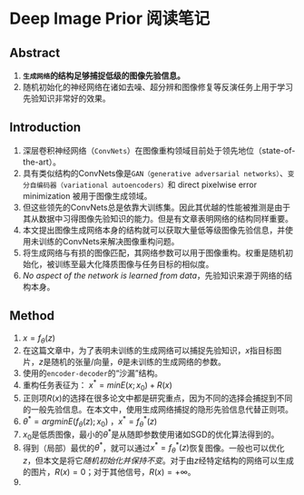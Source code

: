 # Deep Image Prior 阅读笔记

## Abstract

1. **`生成网络`的结构足够捕捉低级的图像先验信息。**
2. 随机初始化的神经网络在诸如去噪、超分辨和图像修复等反演任务上用于学习先验知识非常好的效果。

## Introduction

1. 深层卷积神经网络（`ConvNets`）在图像重构领域目前处于领先地位（state-of-the-art）。
2. 具有类似结构的ConvNets像是`GAN（generative adversarial networks）`、`变分自编码器（variational autoencoders）`和 direct pixelwise error minimization 被用于图像生成领域。
3. 但这些领先的ConvNets总是依靠大训练集。因此其优越的性能被推测是由于其从数据中习得图像先验知识的能力。但是有文章表明网络的结构同样重要。
4. 本文提出图像生成网络本身的结构就可以获取大量低等级图像先验信息，并使用未训练的ConvNets来解决图像重构问题。
5. 将生成网络与有损的图像匹配，其网络参数可以用于图像重构。权重是随机初始化，被训练至最大化降质图像与任务目标的相似度。
6. *No aspect of the network is learned from data*，先验知识来源于网络的结构本身。

## Method
1. $x = f_\theta(z)$
2. 在这篇文章中，为了表明未训练的生成网络可以捕捉先验知识，$x$指目标图片，$z$是随机的张量/向量，$\theta$是未训练的生成网络的参数。
3. 使用的`encoder-decoder`的“沙漏”结构。
4. 重构任务表征为： $x^* = minE(x;x_0) + R(x)$
5. 正则项$R(x)$的选择在很多论文中都是研究重点，因为不同的选择会捕捉到不同的一般先验信息。在本文中，使用生成网络捕捉的隐形先验信息代替正则项。
6. $\theta^* = argminE(f_\theta(z);x_0)$ ，$x^* = f_\theta^*(z)$
7. $x_0$是低质图像，最小的$\theta^*$是从随即参数使用诸如SGD的优化算法得到的。
8. 得到（局部）最优的$\theta^*$，就可以通过$x^* = f_\theta^*(z)$恢复图像。一般也可以优化$z$，但本文是将它*随机初始化并保持不变*。对于由$z$经特定结构的网络可以生成的图片，$R(x)=0$；对于其他信号，$R(x)=+\infty$。
9. 
